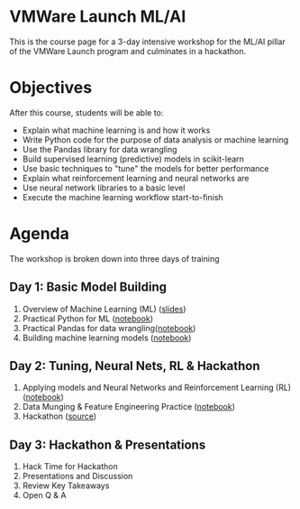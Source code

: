 # VMWare Launch ML/AI
This is the course page for a 3-day intensive workshop for the ML/AI pillar of the VMWare Launch program and culminates in a hackathon.

# Objectives
After this course, students will be able to:

- Explain what machine learning is and how it works
- Write Python code for the purpose of data analysis or machine learning
- Use the Pandas library for data wrangling 
- Build supervised learning (predictive) models in scikit-learn
- Use basic techniques to "tune" the models for better performance
- Explain what reinforcement learning and neural networks are
- Use neural network libraries to a basic level
- Execute the machine learning workflow start-to-finish

# Agenda
The workshop is broken down into three days of training

## Day 1: Basic Model Building
1. Overview of Machine Learning (ML) ([slides](https://github.com/suneel0101/ml-ai-vmware-launch/blob/master/Day%201/DI_Overview_of_ML.key))
2. Practical Python for ML ([notebook](https://github.com/suneel0101/ml-ai-vmware-launch/blob/master/Day%201/Practical%20Python%20for%20ML.ipynb))
3. Practical Pandas for data wrangling([notebook](https://github.com/suneel0101/ml-ai-vmware-launch/blob/master/Day%201/Practical%20Pandas%20for%20Data%20Wrangling.ipynb))
4. Building machine learning models ([notebook](https://github.com/suneel0101/ml-ai-vmware-launch/blob/master/Day%201/Building%20Models.ipynb))

## Day 2: Tuning, Neural Nets, RL & Hackathon
1. Applying models and Neural Networks and Reinforcement Learning (RL) ([notebook](https://github.com/suneel0101/ml-ai-vmware-launch/blob/master/Day%202/ML%20Practice%2C%20Neural%20Nets%2C%20and%20RL.ipynb))
2. Data Munging & Feature Engineering Practice ([notebook](https://github.com/suneel0101/ml-ai-vmware-launch/blob/master/Day%202/Data%20Munging%20Practice.ipynb))
3. Hackathon ([source](https://www.kaggle.com/c/20-newsgroups))


## Day 3: Hackathon & Presentations
1. Hack Time for Hackathon
2. Presentations and Discussion
3. Review Key Takeaways
4. Open Q & A
